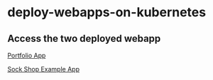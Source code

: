 # deploy-webapps-on-kubernetes

## Access the two deployed webapp  

[Portfolio App](http://portfolio.fbayomide.me)  

[Sock Shop Example App](http://sockshop.fbayomide.me)
